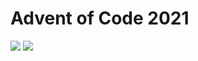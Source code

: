 # Advent of Code 2021
![](https://img.shields.io/badge/days%20completed-2-red)
![](https://img.shields.io/badge/stars%20⭐-4-yellow)